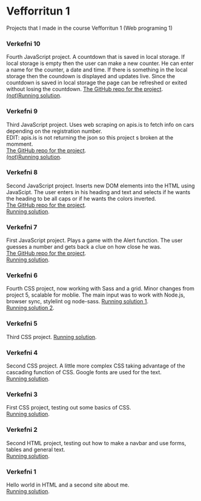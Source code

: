 # Vefforritun 1

Projects that I made in the course Vefforritun 1 (Web programing 1)

### Verkefni 10

Fourth JavaScript project. A countdown that is saved in local storage. If local storage is empty then the user can make a new counter. He can enter a name for the counter, a date and time. If there is something in the local storage then the coundown is displayed and updates live. Since the countdown is saved in local storage the page can be refreshed or exited without losing the countdown.
[The GitHub repo for the project](https://github.com/jonnigs/Vefforritun-1-Verkefni-10).  
[(not)Running solution](https://notendur.hi.is/~jgs7/vefforritun/verkefni10/).

### Verkefni 9

Third JavaScript project. Uses web scraping on apis.is to fetch info on cars depending on the registration number.  
EDIT: apis.is is not returning the json so this project s broken at the momment.  
[The GitHub repo for the project](https://github.com/jonnigs/Vefforritun-1-Verkefni-9).  
[(not)Running solution](https://notendur.hi.is/~jgs7/vefforritun/verkefni9/).

### Verkefni 8

Second JavaScript project. Inserts new DOM elements into the HTML using JavaScipt. The user enters in his heading and text and selects if he wants the heading to be all caps or if he wants the colors inverted.  
[The GitHub repo for the project](https://github.com/jonnigs/Vefforritun-1-Verkefni-8).  
[Running solution](https://notendur.hi.is/~jgs7/vefforritun/verkefni8/).

### Verkefni 7

First JavaScript project. Plays a game with the Alert function. The user guesses a number and gets back a clue on how close he was.  
[The GitHub repo for the project](https://github.com/jonnigs/Vefforritun-1-Verkefni-7).  
[Running solution](https://notendur.hi.is/~jgs7/vefforritun/verkefni7/).

### Verkefni 6

Fourth CSS project, now working with Sass and a grid. Minor changes from project 5, scalable for moblie. The main input was to work with Node.js, browser sync, stylelint og node-sass.
[Running solution 1](https://notendur.hi.is/~jgs7/vefforritun/verkefni6/).  
[Running solution 2](https://notendur.hi.is/~jgs7/vefforritun/verkefni6/page.html).

### Verkefni 5

Third CSS project.
[Running solution](https://notendur.hi.is/~jgs7/vefforritun/verkefni5/).

### Verkefni 4

Second CSS project. A little more complex CSS taking advantage of the cascading function of CSS. Google fonts are used for the text.  
[Running solution](https://notendur.hi.is/~jgs7/vefforritun/verkefni4/).

### Verkefni 3

First CSS project, testing out some basics of CSS.  
[Running solution](https://notendur.hi.is/~jgs7/vefforritun/verkefni3/).

### Verkefni 2

Second HTML project, testing out how to make a navbar and use forms, tables and general text.  
[Running solution](https://notendur.hi.is/~jgs7/vefforritun/verkefni2/).

### Verkefni 1

Hello world in HTML and a second site about me.  
[Running solution](https://notendur.hi.is/~jgs7/vefforritun/verkefni1/).
